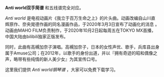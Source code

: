 

**Anti world双手简谱** 和五线谱完全对应。

_Anti world_
是电视动画片《我立于百万生命之上》的片头曲。动画改编自山川直辉原作、奈央晃德作画的同名漫画作品，于2020年3月3日宣布了动画化的消息 。动画由MAHO
FILM负责制作，于2020年10月2日起每周五在TOKYO MX首播，中国大陆由bilibili独家正版发布。

同时，此曲有高槻加奈子演唱。高槻加奈子，日本的女性声优、歌手，兵库县出身属于Amuse公司；在2012年，以歌手的身份出道，并以『拥有奇迹的昭和偶像之声，略带有些纯情的新人美少女』为其宣传口号。

这里我们提供 _Anti world钢琴谱_ ，大家可以免费下载学习。

